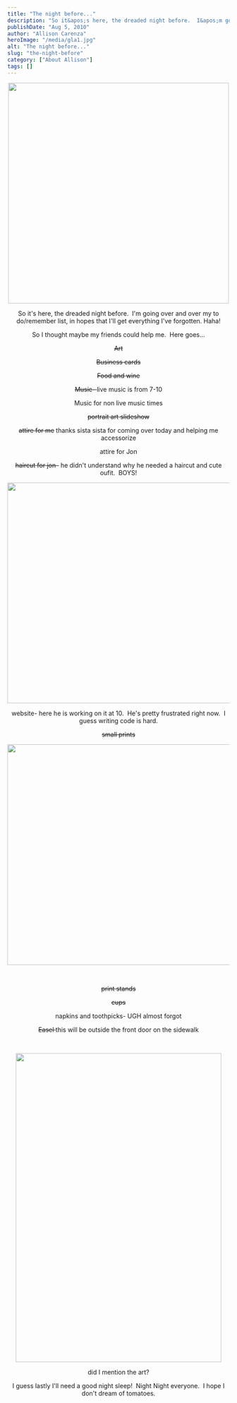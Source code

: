 ```yaml
---
title: "The night before..."
description: "So it&apos;s here, the dreaded night before.  I&apos;m going over and over my to do/remember list, in hopes that I&apos;ll "
publishDate: "Aug 5, 2010"
author: "Allison Carenza"
heroImage: "/media/gla1.jpg"
alt: "The night before..."
slug: "the-night-before"
category: ["About Allison"]
tags: []
---
```


<p style="text-align: center;"><img class="aligncenter size-full wp-image-1187" title="gla1" src="/media/gla1.jpg" alt="" width="500" height="500" srcset="/media/gla1.jpg 500w, /media/gla1-150x150.jpg 150w, /media/gla1-300x300.jpg 300w" sizes="(max-width: 500px) 100vw, 500px" /></p>
<p style="text-align: center;">So it&apos;s here, the dreaded night before.  I&apos;m going over and over my to do/remember list, in hopes that I&apos;ll get everything I&apos;ve forgotten. Haha!</p>
<p style="text-align: center;">So I thought maybe my friends could help me.  Here goes...</p>
<p style="text-align: center;"><span style="text-decoration: line-through;">Art</span></p>
<p style="text-align: center;"><span style="text-decoration: line-through;">Business cards </span></p>
<p style="text-align: center;"><span style="text-decoration: line-through;">Food and wine</span></p>
<p style="text-align: center;"><span style="text-decoration: line-through;">Music- </span>live music is from 7-10</p>
<p style="text-align: center;">Music for non live music times</p>
<p style="text-align: center;"><span style="text-decoration: line-through;">portrait art slideshow</span></p>
<p style="text-align: center;"><span style="text-decoration: line-through;">attire for me</span> thanks sista sista for coming over today and helping me accessorize</p>
<p style="text-align: center;">attire for Jon</p>
<p style="text-align: center;"><span style="text-decoration: line-through;">haircut for jon</span>&#8211; he didn&apos;t understand why he needed a haircut and cute oufit.  BOYS!</p>
<p style="text-align: center;"><img class="aligncenter size-full wp-image-1186" title="gal3" src="/media/gal3.jpg" alt="" width="751" height="500" srcset="/media/gal3.jpg 751w, /media/gal3-300x200.jpg 300w" sizes="(max-width: 751px) 100vw, 751px" /></p>
<p style="text-align: center;">website- here he is working on it at 10.  He&apos;s pretty frustrated right now.  I guess writing code is hard.</p>
<p style="text-align: center;"><span style="text-decoration: line-through;">small prints</span></p>
<p style="text-align: center;"><span style="text-decoration: line-through;"><img class="aligncenter size-full wp-image-1188" title="gal4" src="/media/gal4.jpg" alt="" width="751" height="500" srcset="/media/gal4.jpg 751w, /media/gal4-300x200.jpg 300w" sizes="(max-width: 751px) 100vw, 751px" /></span></p>
<p style="text-align: center;"><span style="text-decoration: line-through;"><br />
</span></p>
<p style="text-align: center;"><span style="text-decoration: line-through;">print stands</span></p>
<p style="text-align: center;"><span style="text-decoration: line-through;">cups</span></p>
<p style="text-align: center;">napkins and toothpicks- UGH almost forgot</p>
<p style="text-align: center;"><span style="text-decoration: line-through;">Easel </span> this will be outside the front door on the sidewalk</p>
<p style="text-align: center;">&nbsp;</p>
<p style="text-align: center;"><img class="aligncenter size-full wp-image-1185" title="gal2" src="/media/gal2.jpg" alt="" width="466" height="700" srcset="/media/gal2.jpg 466w, /media/gal2-200x300.jpg 200w" sizes="(max-width: 466px) 100vw, 466px" /></p>
<p style="text-align: center;">did I mention the art?</p>
<p style="text-align: center;">I guess lastly I&apos;ll need a good night sleep!  Night Night everyone.  I hope I don&apos;t dream of tomatoes.</p>
<p style="text-align: center;">&nbsp;</p>
<p style="text-align: center;">&nbsp;</p>
<p style="text-align: center;"><span style="text-decoration: line-through;"><br />
</span></p>
<p style="text-align: center;">&nbsp;</p>
<p style="text-align: center;">&nbsp;</p>
